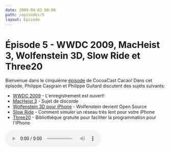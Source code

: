 ```yaml
---
date: 2009-04-03 00:00
path: /episodes/5
layout: Episode
---
```

# Épisode 5 - WWDC 2009, MacHeist 3, Wolfenstein 3D, Slow Ride et Three20
<p>Bienvenue dans le cinquième <a href="https://cacaocast.com/media/cacaocast_5.mp3" title="CocoaCast Cacao Episode 5">épisode</a> de CocoaCast Cacao! Dans cet épisode, Philippe Casgrain et Philippe Guitard discutent des sujets suivants:</p>
<ul><li><a href="http://developer.apple.com/WWDC" title="WWDC 2009">WWDC 2009</a> - L'enregistrement est ouvert!</li>
<li><a href="http://www.macheist.com/" title="MacHeist 3">MacHeist 3</a> - Sujet de discorde</li>
<li><a href="http://www.idsoftware.com/wolfenstein3dclassic" title="Wolfenstein 3D pour iPhone">Wolfenstein 3D pour iPhone</a> - Wolfenstein devient Open Source</li>
<li><a href="http://furbo.org/2009/03/24/slow-ride-make-it-easy" title="Slow Ride">Slow Ride</a> - Comment simuler un réseau très lent pour votre iPhone</li>
<li><a href="http://github.com/joehewitt/three20/tree/master" title="Three20">Three20</a> - Bibliothèque gratuite pour faciliter la programmation pour l'iPhone</li>
</ul>
<p><audio controls><source src="https://cacaocast.com/media/cacaocast_5.mp3" type="audio/mpeg"><source src="https://cacaocast.com/media/cacaocast_5.mp3" type="audio/mp4">Votre navigateur ne supporte pas l'élément audio / Your browser does not support the audio element.</audio></p>
